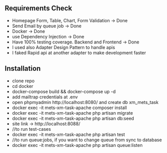 

## Requirements Check
- Homepage Form, Table, Chart, Form Validation -> Done
- Send Email by queue job -> Done 
- Docker -> Done
- use Dependency Injection -> Done
- Have 100% testing coverage. Backend and Frontend -> Done
- I used also Adapter Design Pattern to handle apis
- I faked Rapid api at another adapter to make development faster

## Installation
- clone repo
- cd docker
- docker-compose build && docker-compose up -d
- add mailtrap credentials at .env
- open phpmyadmin http://localhost:8080/ and create db xm_mets_task
- docker exec -it mets-xm-task-apache composer install
- docker exec -it mets-xm-task-apache php artisan migrate
- docker exec -it mets-xm-task-apache php artisan db:seed
- site link -> http://localhost:8088/ 
- //to run test-cases
- docker exec -it mets-xm-task-apache php artisan test
- //to run queue:jobs, if you want to change queue from sync to database
- docker exec -it mets-xm-task-apache php artisan queue:listen

